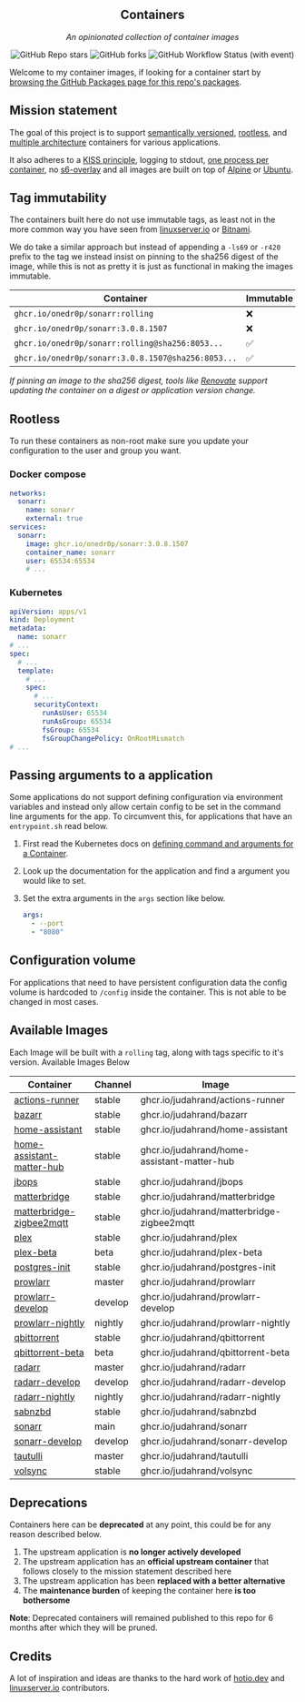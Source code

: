 <!---
NOTE: AUTO-GENERATED FILE
to edit this file, instead edit its template at: ./scripts/templates/README.md.j2
-->
<div align="center">


## Containers

_An opinionated collection of container images_

</div>

<div align="center">

![GitHub Repo stars](https://img.shields.io/github/stars/onedr0p/containers?style=for-the-badge)
![GitHub forks](https://img.shields.io/github/forks/onedr0p/containers?style=for-the-badge)
![GitHub Workflow Status (with event)](https://img.shields.io/github/actions/workflow/status/onedr0p/containers/release-scheduled.yaml?style=for-the-badge&label=Scheduled%20Release)

</div>

Welcome to my container images, if looking for a container start by [browsing the GitHub Packages page for this repo's packages](https://github.com/onedr0p?tab=packages&repo_name=containers).

## Mission statement

The goal of this project is to support [semantically versioned](https://semver.org/), [rootless](https://rootlesscontaine.rs/), and [multiple architecture](https://www.docker.com/blog/multi-arch-build-and-images-the-simple-way/) containers for various applications.

It also adheres to a [KISS principle](https://en.wikipedia.org/wiki/KISS_principle), logging to stdout, [one process per container](https://testdriven.io/tips/59de3279-4a2d-4556-9cd0-b444249ed31e/), no [s6-overlay](https://github.com/just-containers/s6-overlay) and all images are built on top of [Alpine](https://hub.docker.com/_/alpine) or [Ubuntu](https://hub.docker.com/_/ubuntu).

## Tag immutability

The containers built here do not use immutable tags, as least not in the more common way you have seen from [linuxserver.io](https://fleet.linuxserver.io/) or [Bitnami](https://bitnami.com/stacks/containers).

We do take a similar approach but instead of appending a `-ls69` or `-r420` prefix to the tag we instead insist on pinning to the sha256 digest of the image, while this is not as pretty it is just as functional in making the images immutable.

| Container                                          | Immutable |
|----------------------------------------------------|-----------|
| `ghcr.io/onedr0p/sonarr:rolling`                   | ❌         |
| `ghcr.io/onedr0p/sonarr:3.0.8.1507`                | ❌         |
| `ghcr.io/onedr0p/sonarr:rolling@sha256:8053...`    | ✅         |
| `ghcr.io/onedr0p/sonarr:3.0.8.1507@sha256:8053...` | ✅         |

_If pinning an image to the sha256 digest, tools like [Renovate](https://github.com/renovatebot/renovate) support updating the container on a digest or application version change._

## Rootless

To run these containers as non-root make sure you update your configuration to the user and group you want.

### Docker compose

```yaml
networks:
  sonarr:
    name: sonarr
    external: true
services:
  sonarr:
    image: ghcr.io/onedr0p/sonarr:3.0.8.1507
    container_name: sonarr
    user: 65534:65534
    # ...
```

### Kubernetes

```yaml
apiVersion: apps/v1
kind: Deployment
metadata:
  name: sonarr
# ...
spec:
  # ...
  template:
    # ...
    spec:
      # ...
      securityContext:
        runAsUser: 65534
        runAsGroup: 65534
        fsGroup: 65534
        fsGroupChangePolicy: OnRootMismatch
# ...
```

## Passing arguments to a application

Some applications do not support defining configuration via environment variables and instead only allow certain config to be set in the command line arguments for the app. To circumvent this, for applications that have an `entrypoint.sh` read below.

1. First read the Kubernetes docs on [defining command and arguments for a Container](https://kubernetes.io/docs/tasks/inject-data-application/define-command-argument-container/).
2. Look up the documentation for the application and find a argument you would like to set.
3. Set the extra arguments in the `args` section like below.

    ```yaml
    args:
      - --port
      - "8080"
    ```

## Configuration volume

For applications that need to have persistent configuration data the config volume is hardcoded to `/config` inside the container. This is not able to be changed in most cases.

## Available Images

Each Image will be built with a `rolling` tag, along with tags specific to it's version. Available Images Below

Container | Channel | Image
--- | --- | ---
[actions-runner](https://github.com/judahrand/pkgs/container/actions-runner) | stable | ghcr.io/judahrand/actions-runner
[bazarr](https://github.com/judahrand/pkgs/container/bazarr) | stable | ghcr.io/judahrand/bazarr
[home-assistant](https://github.com/judahrand/pkgs/container/home-assistant) | stable | ghcr.io/judahrand/home-assistant
[home-assistant-matter-hub](https://github.com/judahrand/pkgs/container/home-assistant-matter-hub) | stable | ghcr.io/judahrand/home-assistant-matter-hub
[jbops](https://github.com/judahrand/pkgs/container/jbops) | stable | ghcr.io/judahrand/jbops
[matterbridge](https://github.com/judahrand/pkgs/container/matterbridge) | stable | ghcr.io/judahrand/matterbridge
[matterbridge-zigbee2mqtt](https://github.com/judahrand/pkgs/container/matterbridge-zigbee2mqtt) | stable | ghcr.io/judahrand/matterbridge-zigbee2mqtt
[plex](https://github.com/judahrand/pkgs/container/plex) | stable | ghcr.io/judahrand/plex
[plex-beta](https://github.com/judahrand/pkgs/container/plex-beta) | beta | ghcr.io/judahrand/plex-beta
[postgres-init](https://github.com/judahrand/pkgs/container/postgres-init) | stable | ghcr.io/judahrand/postgres-init
[prowlarr](https://github.com/judahrand/pkgs/container/prowlarr) | master | ghcr.io/judahrand/prowlarr
[prowlarr-develop](https://github.com/judahrand/pkgs/container/prowlarr-develop) | develop | ghcr.io/judahrand/prowlarr-develop
[prowlarr-nightly](https://github.com/judahrand/pkgs/container/prowlarr-nightly) | nightly | ghcr.io/judahrand/prowlarr-nightly
[qbittorrent](https://github.com/judahrand/pkgs/container/qbittorrent) | stable | ghcr.io/judahrand/qbittorrent
[qbittorrent-beta](https://github.com/judahrand/pkgs/container/qbittorrent-beta) | beta | ghcr.io/judahrand/qbittorrent-beta
[radarr](https://github.com/judahrand/pkgs/container/radarr) | master | ghcr.io/judahrand/radarr
[radarr-develop](https://github.com/judahrand/pkgs/container/radarr-develop) | develop | ghcr.io/judahrand/radarr-develop
[radarr-nightly](https://github.com/judahrand/pkgs/container/radarr-nightly) | nightly | ghcr.io/judahrand/radarr-nightly
[sabnzbd](https://github.com/judahrand/pkgs/container/sabnzbd) | stable | ghcr.io/judahrand/sabnzbd
[sonarr](https://github.com/judahrand/pkgs/container/sonarr) | main | ghcr.io/judahrand/sonarr
[sonarr-develop](https://github.com/judahrand/pkgs/container/sonarr-develop) | develop | ghcr.io/judahrand/sonarr-develop
[tautulli](https://github.com/judahrand/pkgs/container/tautulli) | master | ghcr.io/judahrand/tautulli
[volsync](https://github.com/judahrand/pkgs/container/volsync) | stable | ghcr.io/judahrand/volsync


## Deprecations

Containers here can be **deprecated** at any point, this could be for any reason described below.

1. The upstream application is **no longer actively developed**
2. The upstream application has an **official upstream container** that follows closely to the mission statement described here
3. The upstream application has been **replaced with a better alternative**
4. The **maintenance burden** of keeping the container here **is too bothersome**

**Note**: Deprecated containers will remained published to this repo for 6 months after which they will be pruned.

## Credits

A lot of inspiration and ideas are thanks to the hard work of [hotio.dev](https://hotio.dev/) and [linuxserver.io](https://www.linuxserver.io/) contributors.